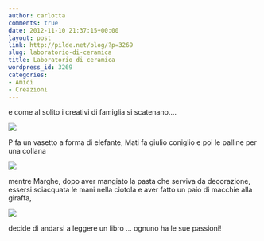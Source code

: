 ```yaml
---
author: carlotta
comments: true
date: 2012-11-10 21:37:15+00:00
layout: post
link: http://pilde.net/blog/?p=3269
slug: laboratorio-di-ceramica
title: Laboratorio di ceramica
wordpress_id: 3269
categories:
- Amici
- Creazioni
---
```


e come al solito i creativi di famiglia si scatenano....

![](http://pilde.net/blog/wp-content/uploads/2012/11/labortorio1.jpg)


P fa un vasetto a forma di elefante, Mati fa giulio coniglio e poi le palline per una collana

![](http://pilde.net/blog/wp-content/uploads/2012/11/mati_ceramica.jpg)




mentre Marghe, dopo aver mangiato la pasta che serviva da decorazione, essersi sciacquata le mani nella ciotola e aver fatto un paio di macchie alla giraffa,

![](http://pilde.net/blog/wp-content/uploads/2012/11/marghe_ceramica.jpg)




decide di andarsi a leggere un libro ... ognuno ha le sue passioni!
